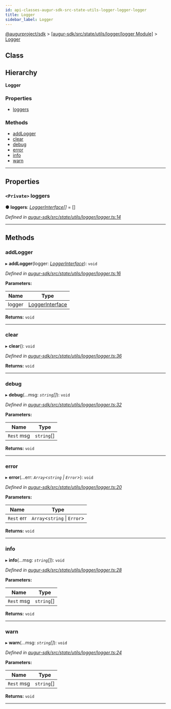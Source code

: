 ```yaml
---
id: api-classes-augur-sdk-src-state-utils-logger-logger-logger
title: Logger
sidebar_label: Logger
---
```


[@augurproject/sdk](api-readme.md) > [[augur-sdk/src/state/utils/logger/logger Module]](api-modules-augur-sdk-src-state-utils-logger-logger-module.md) > [Logger](api-classes-augur-sdk-src-state-utils-logger-logger-logger.md)

## Class

## Hierarchy

**Logger**

### Properties

* [loggers](api-classes-augur-sdk-src-state-utils-logger-logger-logger.md#loggers)

### Methods

* [addLogger](api-classes-augur-sdk-src-state-utils-logger-logger-logger.md#addlogger)
* [clear](api-classes-augur-sdk-src-state-utils-logger-logger-logger.md#clear)
* [debug](api-classes-augur-sdk-src-state-utils-logger-logger-logger.md#debug)
* [error](api-classes-augur-sdk-src-state-utils-logger-logger-logger.md#error)
* [info](api-classes-augur-sdk-src-state-utils-logger-logger-logger.md#info)
* [warn](api-classes-augur-sdk-src-state-utils-logger-logger-logger.md#warn)

---

## Properties

<a id="loggers"></a>

### `<Private>` loggers

**● loggers**: *[LoggerInterface](api-interfaces-augur-sdk-src-state-utils-logger-logger-loggerinterface.md)[]* =  []

*Defined in [augur-sdk/src/state/utils/logger/logger.ts:14](https://github.com/AugurProject/augur/blob/304ca83772/packages/augur-sdk/src/state/utils/logger/logger.ts#L14)*

___

## Methods

<a id="addlogger"></a>

###  addLogger

▸ **addLogger**(logger: *[LoggerInterface](api-interfaces-augur-sdk-src-state-utils-logger-logger-loggerinterface.md)*): `void`

*Defined in [augur-sdk/src/state/utils/logger/logger.ts:16](https://github.com/AugurProject/augur/blob/304ca83772/packages/augur-sdk/src/state/utils/logger/logger.ts#L16)*

**Parameters:**

| Name | Type |
| ------ | ------ |
| logger | [LoggerInterface](api-interfaces-augur-sdk-src-state-utils-logger-logger-loggerinterface.md) |

**Returns:** `void`

___
<a id="clear"></a>

###  clear

▸ **clear**(): `void`

*Defined in [augur-sdk/src/state/utils/logger/logger.ts:36](https://github.com/AugurProject/augur/blob/304ca83772/packages/augur-sdk/src/state/utils/logger/logger.ts#L36)*

**Returns:** `void`

___
<a id="debug"></a>

###  debug

▸ **debug**(...msg: *`string`[]*): `void`

*Defined in [augur-sdk/src/state/utils/logger/logger.ts:32](https://github.com/AugurProject/augur/blob/304ca83772/packages/augur-sdk/src/state/utils/logger/logger.ts#L32)*

**Parameters:**

| Name | Type |
| ------ | ------ |
| `Rest` msg | `string`[] |

**Returns:** `void`

___
<a id="error"></a>

###  error

▸ **error**(...err: *`Array`<`string` \| `Error`>*): `void`

*Defined in [augur-sdk/src/state/utils/logger/logger.ts:20](https://github.com/AugurProject/augur/blob/304ca83772/packages/augur-sdk/src/state/utils/logger/logger.ts#L20)*

**Parameters:**

| Name | Type |
| ------ | ------ |
| `Rest` err | `Array`<`string` \| `Error`> |

**Returns:** `void`

___
<a id="info"></a>

###  info

▸ **info**(...msg: *`string`[]*): `void`

*Defined in [augur-sdk/src/state/utils/logger/logger.ts:28](https://github.com/AugurProject/augur/blob/304ca83772/packages/augur-sdk/src/state/utils/logger/logger.ts#L28)*

**Parameters:**

| Name | Type |
| ------ | ------ |
| `Rest` msg | `string`[] |

**Returns:** `void`

___
<a id="warn"></a>

###  warn

▸ **warn**(...msg: *`string`[]*): `void`

*Defined in [augur-sdk/src/state/utils/logger/logger.ts:24](https://github.com/AugurProject/augur/blob/304ca83772/packages/augur-sdk/src/state/utils/logger/logger.ts#L24)*

**Parameters:**

| Name | Type |
| ------ | ------ |
| `Rest` msg | `string`[] |

**Returns:** `void`

___

